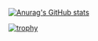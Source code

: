 [![Anurag's GitHub stats](https://github-readme-stats.vercel.app/api?username=g-n-x)](https://github.com/anuraghazra/github-readme-stats)

[![trophy](https://github-profile-trophy.vercel.app/?username=g-n-x)](https://github.com/ryo-ma/github-profile-trophy)
